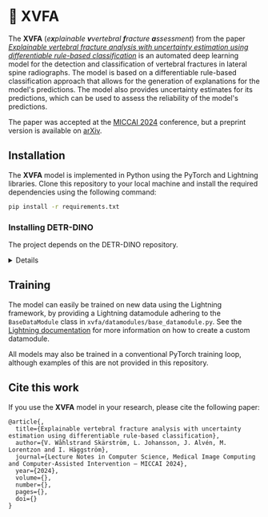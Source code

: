 # 🩻 XVFA 
The **XVFA** (*e**x**plainable **v**vertebral **f**racture **a**ssessment*) from the paper [*Explainable vertebral fracture analysis with uncertainty estimation using differentiable rule-based classification*]() is an automated deep learning model for the detection and classification of vertebral fractures in lateral spine radiographs. The model is based on a differentiable rule-based classification approach that allows for the generation of explanations for the model's predictions. The model also provides uncertainty estimates for its predictions, which can be used to assess the reliability of the model's predictions.

The paper was accepted at the [MICCAI 2024](https://www.miccai2024.org/) conference, but a preprint version is available on [arXiv](https://arxiv.org/abs/2407.02926).

## Installation
The **XVFA** model is implemented in Python using the PyTorch and Lightning libraries. Clone this repository to your local machine and install the required dependencies using the following command:
```bash
pip install -r requirements.txt
```

### Installing DETR-DINO
The project depends on the DETR-DINO repository.

<details>

   1. Clone the repo in the ``models/backbones`` folder
   ```sh
   cd models/backbones
   git clone https://github.com/IDEA-Research/DINO.git
   cd DINO
   ```

   2. Install other needed packages
   ```sh
   pip install -r requirements.txt
   ```

   4. Compiling CUDA operators
   ```sh
   cd models/dino/ops
   python setup.py build install
   # unit test (should see all checking is True)
   python test.py
   cd ../../..
   ```
</details>


## Training
The model can easily be trained on new data using the Lightning framework, by providing a Lightning datamodule adhering to the `BaseDataModule` class in `xvfa/datamodules/base_datamodule.py`. See the [Lightning documentation](https://pytorch-lightning.readthedocs.io/en/latest/datamodules.html) for more information on how to create a custom datamodule.

All models may also be trained in a conventional PyTorch training loop, although examples of this are not provided in this repository.

## Cite this work
If you use the **XVFA** model in your research, please cite the following paper:
```
@article{,
  title={Explainable vertebral fracture analysis with uncertainty estimation using differentiable rule-based classification},
  author={V. Wåhlstrand Skärström, L. Johansson, J. Alvén, M. Lorentzon and I. Häggström},
  journal={Lecture Notes in Computer Science, Medical Image Computing and Computer-Assisted Intervention – MICCAI 2024},
  year={2024},
  volume={},
  number={},
  pages={},
  doi={}
}
```
